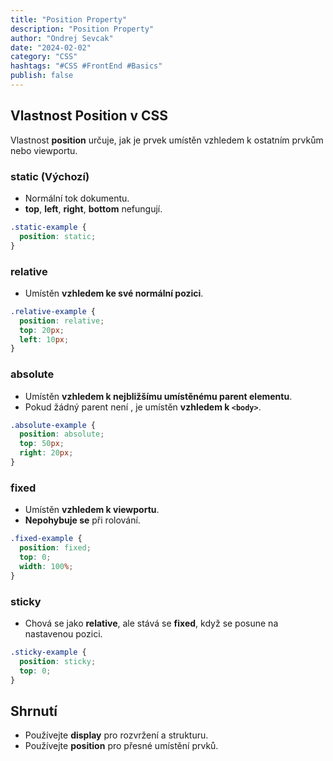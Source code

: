 ```yaml
---
title: "Position Property"
description: "Position Property"
author: "Ondrej Sevcak"
date: "2024-02-02"
category: "CSS"
hashtags: "#CSS #FrontEnd #Basics"
publish: false
---
```


## Vlastnost Position v CSS

Vlastnost **position** určuje, jak je prvek umístěn vzhledem k ostatním prvkům nebo viewportu.

### **static** (Výchozí)
- Normální tok dokumentu.
- **top**, **left**, **right**, **bottom** nefungují.

```css
.static-example {
  position: static;
}
```

### **relative**
- Umístěn **vzhledem ke své normální pozici**.

```css
.relative-example {
  position: relative;
  top: 20px;
  left: 10px;
}
```

### **absolute**
- Umístěn **vzhledem k nejbližšímu umístěnému parent elementu**.
- Pokud žádný parent není , je umístěn **vzhledem k `<body>`**.

```css
.absolute-example {
  position: absolute;
  top: 50px;
  right: 20px;
}
```

### **fixed**
- Umístěn **vzhledem k viewportu**.
- **Nepohybuje se** při rolování.

```css
.fixed-example {
  position: fixed;
  top: 0;
  width: 100%;
}
```

### **sticky**
- Chová se jako **relative**, ale stává se **fixed**, když se posune na nastavenou pozici.

```css
.sticky-example {
  position: sticky;
  top: 0;
}
```

## Shrnutí
- Používejte **display** pro rozvržení a strukturu.
- Používejte **position** pro přesné umístění prvků.


